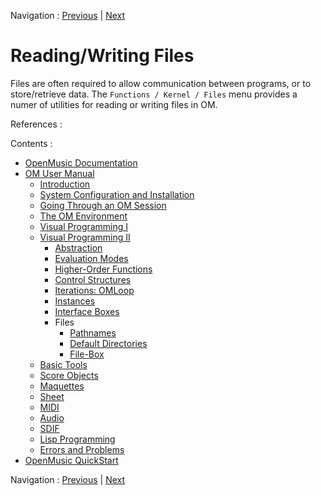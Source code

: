 Navigation : [Previous](InterfaceExample "page
précédente\(Examples of Use\)") | [Next](Pathnames "page
suivante\(Pathnames\)")

# Reading/Writing Files

Files are often required to allow communication between programs, or to
store/retrieve data. The `Functions / Kernel / Files` menu provides a numer of
utilities for reading or writing files in OM.

References :

Contents :

  * [OpenMusic Documentation](OM-Documentation)
  * [OM User Manual](OM-User-Manual)
    * [Introduction](00-Contents)
    * [System Configuration and Installation](Installation)
    * [Going Through an OM Session](Goingthrough)
    * [The OM Environment](Environment)
    * [Visual Programming I](BasicVisualProgramming)
    * [Visual Programming II](AdvancedVisualProgramming)
      * [Abstraction](Abstraction)
      * [Evaluation Modes](EvalModes)
      * [Higher-Order Functions](HighOrder)
      * [Control Structures](Control)
      * [Iterations: OMLoop](OMLoop)
      * [Instances](Instances)
      * [Interface Boxes](InterfaceBoxes)
      * Files
        * [Pathnames](Pathnames)
        * [Default Directories](DefDirectories)
        * [File-Box](File-Box)
    * [Basic Tools](BasicObjects)
    * [Score Objects](ScoreObjects)
    * [Maquettes](Maquettes)
    * [Sheet](Sheet)
    * [MIDI](MIDI)
    * [Audio](Audio)
    * [SDIF](SDIF)
    * [Lisp Programming](Lisp)
    * [Errors and Problems](errors)
  * [OpenMusic QuickStart](QuickStart-Chapters)

Navigation : [Previous](InterfaceExample "page
précédente\(Examples of Use\)") | [Next](Pathnames "page
suivante\(Pathnames\)")

